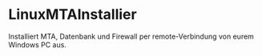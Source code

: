 # LinuxMTAInstallier
Installiert MTA, Datenbank und Firewall per remote-Verbindung von eurem Windows PC aus.
